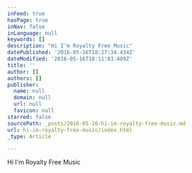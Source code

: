 ```yaml
---
inFeed: true
hasPage: true
inNav: false
inLanguage: null
keywords: []
description: "Hi I'm Royalty Free Music"
datePublished: '2016-05-16T18:27:34.434Z'
dateModified: '2016-05-16T18:11:03.409Z'
title: ''
author: []
authors: []
publisher:
  name: null
  domain: null
  url: null
  favicon: null
starred: false
sourcePath: _posts/2016-05-16-hi-im-royalty-free-music.md
url: hi-im-royalty-free-music/index.html
_type: Article

---
```

Hi I'm Royalty Free Music